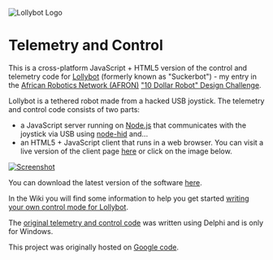 
![Lollybot Logo](https://cloud.githubusercontent.com/assets/4344677/7550075/8876581c-f67d-11e4-8558-73bf90079fd1.png)

Telemetry and Control
=====================

This is a cross-platform JavaScript + HTML5 version of the control and telemetry code for [Lollybot](http://tomtilley.net/projects/lollybot) (formerly known as "Suckerbot") - my entry in the [African Robotics Network (AFRON)](http://www.robotics-africa.org/) ["10 Dollar Robot" Design Challenge](http://www.robotics-africa.org/afron-design-challenges/10-dollar-robot-design-challenge.html). 

Lollybot is a tethered robot made from a hacked USB joystick.  The telemetry and control code consists of two parts:
 *   a JavaScript server running on [Node.js](http://nodejs.org/) that communicates with the joystick via USB using [node-hid](https://github.com/hanshuebner/node-hid) and... 
 *   an HTML5 + JavaScript client that runs in a web browser.  You can visit a live version of the client page [here](http://tomtilley.net/projects/suckerbot/html5) or click on the image below.

[![Screenshot](https://cloud.githubusercontent.com/assets/4344677/7550074/88494e12-f67d-11e4-9af8-ce391f643913.jpg)](http://tomtilley.net/projects/suckerbot/html5/)

You can download the latest version of the software [here](https://github.com/Tominator2/lollybot/releases/latest). 

In the Wiki you will find some information to help you get started [writing your own control mode for Lollybot](https://code.google.com/p/lollybot/wiki/ControllingLollybot).

The [original telemetry and control code](https://github.com/Tominator2/suckerbot) was written using Delphi and is only for Windows.

This project was originally hosted on [Google code](https://code.google.com/p/lollybot/). 
